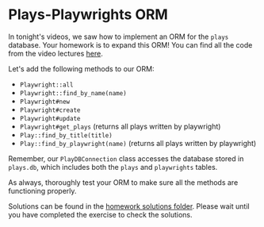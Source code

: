 # Plays-Playwrights ORM

In tonight's videos, we saw how to implement an ORM for the `plays` database.  Your homework is to expand this ORM!  You can find all the code from the video lectures [here][plays-demo].

Let's add the following methods to our ORM:
  * `Playwright::all`
  * `Playwright::find_by_name(name)`
  * `Playwright#new`
  * `Playwright#create`
  * `Playwright#update`
  * `Playwright#get_plays` (returns all plays written by playwright)
  * `Play::find_by_title(title)`
  * `Play::find_by_playwright(name)` (returns all plays written by playwright)

Remember, our `PlayDBConnection` class accesses the database stored in `plays.db`, which includes both the `plays` and `playwrights` tables.

As always, thoroughly test your ORM to make sure all the methods are functioning properly.  

Solutions can be found in the [homework solutions folder][plays-solutions].  Please wait until you have completed the exercise to check the solutions.  

[plays-demo]: plays_demo.zip?raw=true
[plays-solutions]: ../solutions/plays_demo

